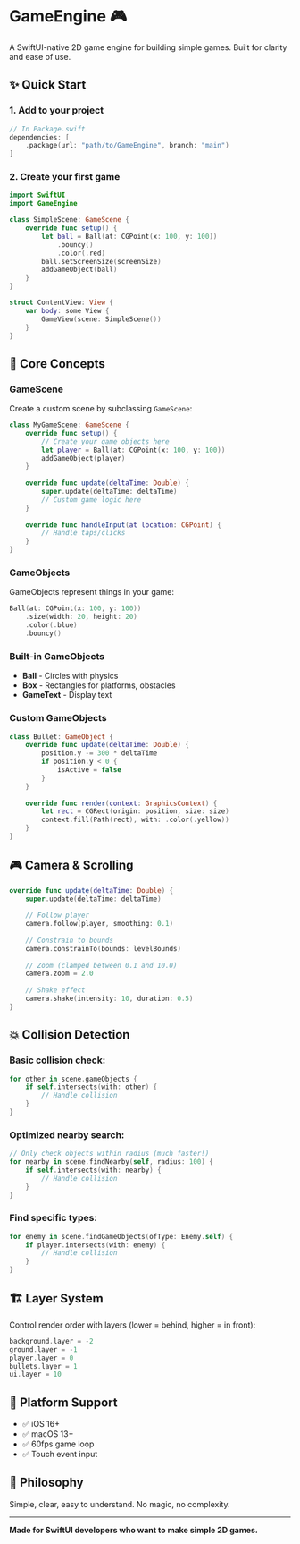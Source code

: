 # GameEngine 🎮

A SwiftUI-native 2D game engine for building simple games. Built for clarity and ease of use.

## ✨ Quick Start

### 1. Add to your project
```swift
// In Package.swift
dependencies: [
    .package(url: "path/to/GameEngine", branch: "main")
]
```

### 2. Create your first game
```swift
import SwiftUI
import GameEngine

class SimpleScene: GameScene {
    override func setup() {
        let ball = Ball(at: CGPoint(x: 100, y: 100))
            .bouncy()
            .color(.red)
        ball.setScreenSize(screenSize)
        addGameObject(ball)
    }
}

struct ContentView: View {
    var body: some View {
        GameView(scene: SimpleScene())
    }
}
```

## 🎯 Core Concepts

### GameScene
Create a custom scene by subclassing `GameScene`:

```swift
class MyGameScene: GameScene {
    override func setup() {
        // Create your game objects here
        let player = Ball(at: CGPoint(x: 100, y: 100))
        addGameObject(player)
    }
    
    override func update(deltaTime: Double) {
        super.update(deltaTime: deltaTime)
        // Custom game logic here
    }
    
    override func handleInput(at location: CGPoint) {
        // Handle taps/clicks
    }
}
```

### GameObjects
GameObjects represent things in your game:

```swift
Ball(at: CGPoint(x: 100, y: 100))
    .size(width: 20, height: 20)
    .color(.blue)
    .bouncy()
```

### Built-in GameObjects
- **Ball** - Circles with physics
- **Box** - Rectangles for platforms, obstacles
- **GameText** - Display text

### Custom GameObjects
```swift
class Bullet: GameObject {
    override func update(deltaTime: Double) {
        position.y -= 300 * deltaTime
        if position.y < 0 {
            isActive = false
        }
    }
    
    override func render(context: GraphicsContext) {
        let rect = CGRect(origin: position, size: size)
        context.fill(Path(rect), with: .color(.yellow))
    }
}
```

## 🎮 Camera & Scrolling

```swift
override func update(deltaTime: Double) {
    super.update(deltaTime: deltaTime)
    
    // Follow player
    camera.follow(player, smoothing: 0.1)
    
    // Constrain to bounds
    camera.constrainTo(bounds: levelBounds)
    
    // Zoom (clamped between 0.1 and 10.0)
    camera.zoom = 2.0
    
    // Shake effect
    camera.shake(intensity: 10, duration: 0.5)
}
```

## 💥 Collision Detection

### Basic collision check:
```swift
for other in scene.gameObjects {
    if self.intersects(with: other) {
        // Handle collision
    }
}
```

### Optimized nearby search:
```swift
// Only check objects within radius (much faster!)
for nearby in scene.findNearby(self, radius: 100) {
    if self.intersects(with: nearby) {
        // Handle collision
    }
}
```

### Find specific types:
```swift
for enemy in scene.findGameObjects(ofType: Enemy.self) {
    if player.intersects(with: enemy) {
        // Handle collision
    }
}
```

## 🏗️ Layer System

Control render order with layers (lower = behind, higher = in front):

```swift
background.layer = -2
ground.layer = -1
player.layer = 0
bullets.layer = 1
ui.layer = 10
```

## 📱 Platform Support

- ✅ iOS 16+
- ✅ macOS 13+
- ✅ 60fps game loop
- ✅ Touch event input

## 🤝 Philosophy

Simple, clear, easy to understand. No magic, no complexity.

---

**Made for SwiftUI developers who want to make simple 2D games.**
